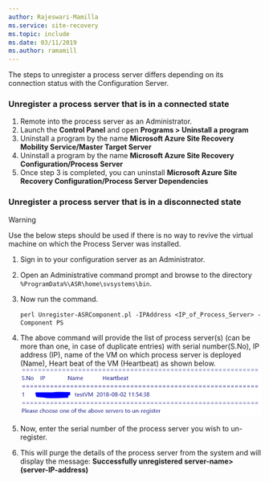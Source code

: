 ```yaml
---
author: Rajeswari-Mamilla
ms.service: site-recovery
ms.topic: include
ms.date: 03/11/2019
ms.author: ramamill
---
```

The steps to unregister a process server differs depending on its connection status with the Configuration Server.

### Unregister a process server that is in a connected state

1. Remote into the process server as an Administrator.
2. Launch the **Control Panel** and open **Programs > Uninstall a program**
3. Uninstall a program by the name **Microsoft Azure Site Recovery Mobility Service/Master Target Server**
4. Uninstall a program by the name **Microsoft Azure Site Recovery Configuration/Process Server**
5. Once step 3 is completed, you can uninstall **Microsoft Azure Site Recovery Configuration/Process Server Dependencies**

### Unregister a process server that is in a disconnected state

> [!WARNING]
> Use the below steps should be used if there is no way to revive the virtual machine on which the Process Server was installed.

1. Sign in to your configuration server as an Administrator.
2. Open an Administrative command prompt and browse to the directory `%ProgramData%\ASR\home\svsystems\bin`.
3. Now run the command.

    ```
    perl Unregister-ASRComponent.pl -IPAddress <IP_of_Process_Server> -Component PS
    ```
4. The above command will provide the list of process server(s) (can be more than one, in case of duplicate entries) with serial number(S.No), IP address (IP), name of the VM on which process server is deployed (Name), Heart beat of the VM (Heartbeat) as shown below.
    ![Unregister-cmd](media/site-recovery-vmware-unregister-process-server/Unregister-cmd.PNG)
5. Now, enter the serial number of the process server you wish to un-register.
6. This will purge the details of the process server from the system and will display the message: **Successfully unregistered server-name> (server-IP-address)**

